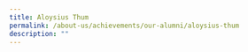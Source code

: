 ```yaml
---
title: Aloysius Thum
permalink: /about-us/achievements/our-alumni/aloysius-thum
description: ""
---
```

